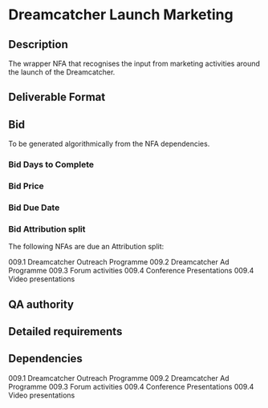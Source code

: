 # Dreamcatcher Launch Marketing

## Description

The wrapper NFA that recognises the input from marketing activities around the launch of the Dreamcatcher.

## Deliverable Format

## Bid 

To be generated algorithmically from the NFA dependencies.

### Bid Days to Complete

### Bid Price

### Bid Due Date

### Bid Attribution split

The following NFAs are due an Attribution split:

009.1 Dreamcatcher Outreach Programme
009.2 Dreamcatcher Ad Programme
009.3 Forum activities
009.4 Conference Presentations
009.4 Video presentations

## QA authority

## Detailed requirements

## Dependencies

009.1 Dreamcatcher Outreach Programme
009.2 Dreamcatcher Ad Programme
009.3 Forum activities
009.4 Conference Presentations
009.4 Video presentations
